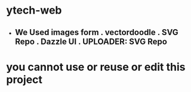 # ytech-web
- We Used images form
 . vectordoodle
 .  SVG Repo
 .   Dazzle UI
 .    UPLOADER: SVG Repo
  ----------------------------

# you cannot use or reuse or edit this project
